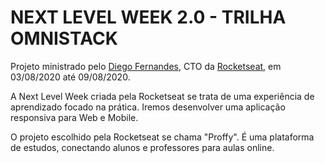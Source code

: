 # NEXT LEVEL WEEK 2.0 - TRILHA OMNISTACK

Projeto ministrado pelo [Diego Fernandes](https://github.com/diego3g), CTO da [Rocketseat](https://rocketseat.com.br/), em 03/08/2020 até 09/08/2020.

A Next Level Week criada pela Rocketseat se trata de uma experiência de aprendizado focado na prática. Iremos desenvolver uma aplicação responsiva para Web e Mobile.

O projeto escolhido pela Rocketseat se chama "Proffy". É uma plataforma de estudos, conectando alunos e professores para aulas online.
